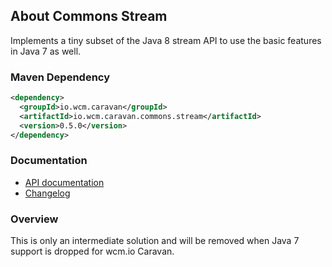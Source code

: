 ## About Commons Stream

Implements a tiny subset of the Java 8 stream API to use the basic features in Java 7 as well.


### Maven Dependency

```xml
<dependency>
  <groupId>io.wcm.caravan</groupId>
  <artifactId>io.wcm.caravan.commons.stream</artifactId>
  <version>0.5.0</version>
</dependency>
```

### Documentation

* [API documentation][apidocs]
* [Changelog][changelog]


[apidocs]: apidocs/
[changelog]: changes-report.html


### Overview

This is only an intermediate solution and will be removed when Java 7 support is dropped for wcm.io Caravan.
